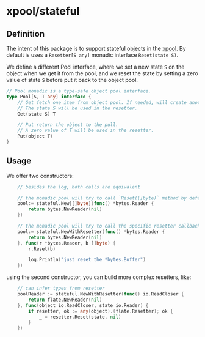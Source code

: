 # xpool/stateful

## Definition

The intent of this package is to support stateful objects in the [xpool](http://pkg.go.dev/github.com/peczenyj/xpool). By default is uses a `Resetter[S any]` monadic interface `Reset(state S)`.

We define a different Pool interface, where we set a new state `S` on the object when we get it from the pool, and we reset the state by setting a zero value of state `S` before put it back to the object pool.

```go
// Pool monadic is a type-safe object pool interface.
type Pool[S, T any] interface {
    // Get fetch one item from object pool. If needed, will create another object.
    // The state S will be used in the resetter.
    Get(state S) T

    // Put return the object to the pull.
    // A zero value of T will be used in the resetter.
    Put(object T)
}
```

## Usage

We offer two constructors:

```go
    // besides the log, both calls are equivalent

    // the monadic pool will try to call `Reset([]byte)` method by default.
    pool:= stateful.New[[]byte](func() *bytes.Reader {
        return bytes.NewReader(nil)
    })

    // the monadic pool will try to call the specific resetter callback.
    pool:= stateful.NewWithResetter(func() *bytes.Reader {
        return bytes.NewReader(nil)
    }, func(r *bytes.Reader, b []byte) {
        r.Reset(b)

        log.Println("just reset the *bytes.Buffer")
    })
```

using the second constructor, you can build more complex resetters, like:

```go
    // can infer types from resetter
    poolReader := stateful.NewWithResetter(func() io.ReadCloser {
        return flate.NewReader(nil)
    }, func(object io.ReadCloser, state io.Reader) {
        if resetter, ok := any(object).(flate.Resetter); ok {
            _ = resetter.Reset(state, nil)
        }
    })
```
